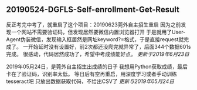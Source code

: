 ## 20190524-DGFLS-Self-enrollment-Get-Result
反正考完中考了，就重启了这个项目：20190623莞外自主招生重启
因为之前发现一个网站不需要验证码，但发现居然要微信内置浏览器打开
于是就用了User-Agent伪装微信，发现输入框居然是网址keyword?=格式，于是直接request就完成了。
一开始延时没有设置好，前2次都还没爬完就异常了，后面344个数据601s完成。
很感动，代码居然成功了，希望中考成绩能好点。
*更新于2019年6月23日*

2019年05月24日，是莞外自主招生出成绩的日子
我想用Python获取成绩，最后卡在了验证码，识别率太低。
等日后有空再重启，用深度学习或者手动训练tesseract吧
只放出数据获取代码，不给出CSV了
*更新与2019年05月24日*

